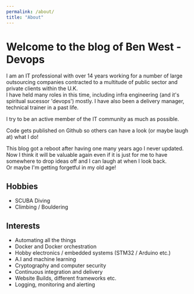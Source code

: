 ```yaml
---
permalink: /about/
title: "About"
---
```

# Welcome to the blog of Ben West - Devops
I am an IT professional with over 14 years working for a number of large outsourcing
companies contracted to a multitude of public sector and private clients within the U.K.  
I have held many roles in this time, including infra engineering (and it's spiritual sucessor 'devops') mostly.
I have also been a delivery manager, technical trainer in a past life.

I try to be an active member of the IT community as much as possible.

Code gets published on Github so others can have a look (or maybe laugh at) what I do!  

This blog got a reboot after having one many years ago I never updated.  Now I think it will be 
valuable again even if it is just for me to have somewhere to drop ideas off and I can laugh at when I look back.  
Or maybe I'm getting forgetful in my old age!    

## Hobbies
* SCUBA Diving
* Climbing / Bouldering

## Interests
* Automating all the things
* Docker and Docker orchestration
* Hobby electronics / embedded systems (STM32 / Arduino etc.)
* A.I and machine learning
* Cryptography and computer security
* Continuous integration and delivery
* Website Builds, different frameworks etc.
* Logging, monitoring and alerting
